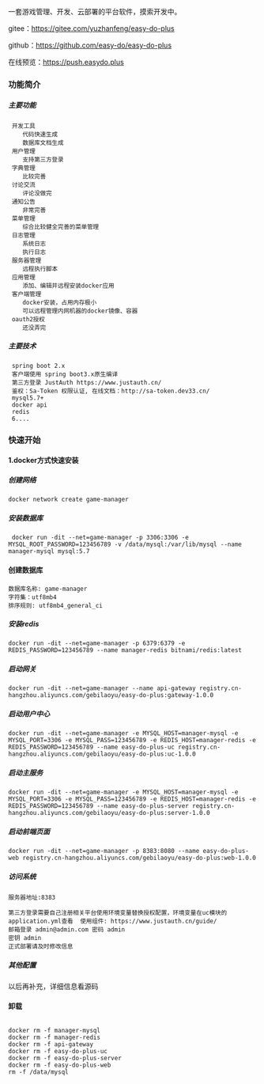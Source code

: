 一套游戏管理、开发、云部署的平台软件，摸索开发中。

gitee：https://gitee.com/yuzhanfeng/easy-do-plus


github：https://github.com/easy-do/easy-do-plus


在线预览：https://push.easydo.plus

### 功能简介

##### 主要功能
     开发工具
        代码快速生成
        数据库文档生成
     用户管理
        支持第三方登录
     字典管理
        比较完善
     讨论交流
        评论没做完
     通知公告
        非常完善
     菜单管理
        综合比较健全完善的菜单管理
     日志管理
        系统日志
        执行日志
     服务器管理
        远程执行脚本
     应用管理
        添加、编辑并远程安装docker应用
     客户端管理
        docker安装，占用内存极小
        可以远程管理内网机器的docker镜像、容器
     oauth2授权
        还没弄完
          

##### 主要技术
     spring boot 2.x
     客户端使用 spring boot3.x原生编译
     第三方登录 JustAuth https://www.justauth.cn/
     鉴权：Sa-Token 权限认证, 在线文档：http://sa-token.dev33.cn/
     mysql5.7+
     docker api
     redis
     6....
   


### 快速开始

#### 1.docker方式快速安装

##### 创建网络
```
docker network create game-manager

```

##### 安装数据库
```
 docker run -dit --net=game-manager -p 3306:3306 -e MYSQL_ROOT_PASSWORD=123456789 -v /data/mysql:/var/lib/mysql --name manager-mysql mysql:5.7
```

#### 创建数据库
```
数据库名称: game-manager  
字符集：utf8mb4
排序规则: utf8mb4_general_ci

```


##### 安装redis
```
docker run -dit --net=game-manager -p 6379:6379 -e REDIS_PASSWORD=123456789 --name manager-redis bitnami/redis:latest

```

##### 启动网关
```
docker run -dit --net=game-manager --name api-gateway registry.cn-hangzhou.aliyuncs.com/gebilaoyu/easy-do-plus:gateway-1.0.0

```

##### 启动用户中心
```
docker run -dit --net=game-manager -e MYSQL_HOST=manager-mysql -e MYSQL_PORT=3306 -e MYSQL_PASS=123456789 -e REDIS_HOST=manager-redis -e REDIS_PASSWORD=123456789 --name easy-do-plus-uc registry.cn-hangzhou.aliyuncs.com/gebilaoyu/easy-do-plus:uc-1.0.0

```

##### 启动主服务
```
docker run -dit --net=game-manager -e MYSQL_HOST=manager-mysql -e MYSQL_PORT=3306 -e MYSQL_PASS=123456789 -e REDIS_HOST=manager-redis -e REDIS_PASSWORD=123456789 --name easy-do-plus-server registry.cn-hangzhou.aliyuncs.com/gebilaoyu/easy-do-plus:server-1.0.0

```

##### 启动前端页面
```
docker run -dit --net=game-manager -p 8383:8080 --name easy-do-plus-web registry.cn-hangzhou.aliyuncs.com/gebilaoyu/easy-do-plus:web-1.0.0

```
##### 访问系统

```
服务器地址:8383

第三方登录需要自己注册相关平台使用环境变量替换授权配置，环境变量在uc模块的application.yml查看  使用组件: https://www.justauth.cn/guide/
邮箱登录 admin@admin.com 密码 admin
密钥 admin
正式部署请及时修改信息

```

##### 其他配置

以后再补充，详细信息看源码
#### 卸载

```

docker rm -f manager-mysql
docker rm -f manager-redis
docker rm -f api-gateway
docker rm -f easy-do-plus-uc
docker rm -f easy-do-plus-server
docker rm -f easy-do-plus-web
rm -f /data/mysql

```





